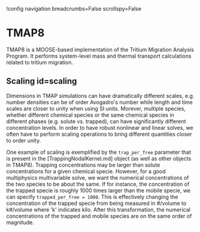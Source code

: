 !config navigation breadcrumbs=False scrollspy=False

# TMAP8

TMAP8 is a MOOSE-based implementation of the Tritium Migration Analysis
Program. It performs system-level mass and thermal transport calculations
related to tritium migration.

## Scaling id=scaling

Dimensions in TMAP simulations can have dramatically different scales,
e.g. number densities can be of order Avogadro's number while length and time
scales are closer to unity when using SI units. Morever, multiple species,
whether different chemical species or the same chemical species in different
phases (e.g. solute vs. trapped), can have significantly different concentration
levels. In order to have robust nonlinear and linear solves, we often have to
perform scaling operations to bring different quantities closer to order unity.

One example of scaling is exemplified by the `trap_per_free` parameter that is
present in the [TrappingNodalKernel.md] object (as well as other objects in
TMAP8). Trapping concentrations may be larger than solute concentrations for a
given chemical specie. However, for a good multiphysics multivariable solve, we
want the numerical concentrations of the two species to be about the same. If
for instance, the concentration of the trapped specie is roughly 1000 times
larger than the mobile specie, we can specify `trapped_per_free = 1000`. This is
effectively changing the concentration of the trapped specie from being measured
in #/volume to k#/volume where 'k' indicates kilo. After this transformation,
the numerical concentrations of the trapped and mobile species are on the same
order of magnitude.
